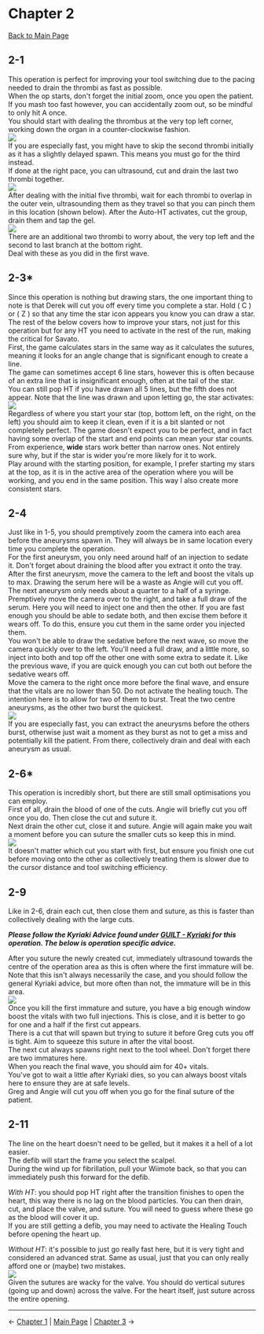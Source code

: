 
# Chapter 2

[Back to Main Page](../index.md)

## 2-1

This operation is perfect for improving your tool switching due to the pacing needed to drain the thrombi as fast as possible. <br>
When the op starts, don't forget the initial zoom, once you open the patient. If you mash too fast however, you can accidentally zoom out, so be mindful to only hit A once. <br>
You should start with dealing the thrombus at the very top left corner, working down the organ in a counter-clockwise fashion. <br>
![](./img/2-1_initial.png) <br>
If you are especially fast, you might have to skip the second thrombi initially as it has a slightly delayed spawn. This means you must go for the third instead. <br>
If done at the right pace, you can ultrasound, cut and drain the last two thrombi together. <br>
![](./img/2-1_group.png) <br>
After dealing with the initial five thrombi, wait for each thrombi to overlap in the outer vein, ultrasounding them as they travel so that you can pinch them in this location (shown below). After the Auto-HT activates, cut the group, drain them and tap the gel. <br>
![](./img/2-1_ht.png) <br>
There are an additional two thrombi to worry about, the very top left and the second to last branch at the bottom right. <br>
Deal with these as you did in the first wave. <br>

## 2-3*

Since this operation is nothing but drawing stars, the one important thing to note is that Derek will cut you off every time you complete a star. Hold ( C ) or ( Z ) so that any time the star icon appears you know you can draw a star. <br>
The rest of the below covers how to improve your stars, not just for this operation but for any HT you need to activate in the rest of the run, making the critical for Savato. <br>
First, the game calculates stars in the same way as it calculates the sutures, meaning it looks for an angle change that is significant enough to create a line. <br>
The game can sometimes accept 6 line stars, however this is often because of an extra line that is insignificant enough, often at the tail of the star. <br>
You can still pop HT if you have drawn all 5 lines, but the fifth does not appear. Note that the line was drawn and upon letting go, the star activates: <br>
![](./img/2-3_wonky.png) <br>
Regardless of where you start your star (top, bottom left, on the right, on the left) you should aim to keep it clean, even if it is a bit slanted or not completely perfect. The game doesn't expect you to be perfect, and in fact having some overlap of the start and end points can mean your star counts. <br>
From experience, **wide** stars work better than narrow ones. Not entirely sure why, but if the star is wider you're more likely for it to work. <br>
Play around with the starting position, for example, I prefer starting my stars at the top, as it is in the active area of the operation where you will be working, and you end in the same position. This way I also create more consistent stars. <br>

## 2-4

Just like in 1-5, you should premptively zoom the camera into each area before the aneurysms spawn in. They will always be in same location every time you complete the operation. <br>
For the first aneurysm, you only need around half of an injection to sedate it. Don't forget about draining the blood after you extract it onto the tray. <br>
After the first aneurysm, move the camera to the left and boost the vitals up to max. Drawing the serum here will be a waste as Angie will cut you off. The next aneurysm only needs about a quarter to a half of a syringe. <br>
Premptively move the camera over to the right, and take a full draw of the serum. Here you will need to inject one and then the other. If you are fast enough you should be able to sedate both, and then excise them before it wears off. To do this, ensure you cut them in the same order you injected them. <br>
You won't be able to draw the sedative before the next wave, so move the camera quickly over to the left. You'll need a full draw, and a little more, so inject into both and top off the other one with some extra to sedate it. Like the previous wave, if you are quick enough you can cut both out before the sedative wears off. <br>
Move the camera to the right once more before the final wave, and ensure that the vitals are no lower than 50. Do not activate the healing touch. The intention here is to allow for two of them to burst. Treat the two centre aneurysms, as the other two burst the quickest. <br>
![](./img/2-4_final.png) <br>
If you are especially fast, you can extract the aneurysms before the others burst, otherwise just wait a moment as they burst as not to get a miss and potentially kill the patient. From there, collectively drain and deal with each aneurysm as usual. <br>

## 2-6*

This operation is incredibly short, but there are still small optimisations you can employ. <br>
First of all, drain the blood of one of the cuts. Angie will briefly cut you off once you do. Then close the cut and suture it. <br>
Next drain the other cut, close it and suture. Angie will again make you wait a moment before you can suture the smaller cuts so keep this in mind. <br>
![](./img/2-6_cuts.png) <br>
It doesn't matter which cut you start with first, but ensure you finish one cut before moving onto the other as collectively treating them is slower due to the cursor distance and tool switching efficiency. <br>

## 2-9

Like in 2-6, drain each cut, then close them and suture, as this is faster than collectively dealing with the large cuts. <br>

***Please follow the Kyriaki Advice found under [GUILT - Kyriaki](../guilt/kyriaki.md) for this operation. The below is operation specific advice.*** <br>

After you suture the newly created cut, immediately ultrasound towards the centre of the operation area as this is often where the first immature will be. <br>
Note that this isn't always necessarily the case, and you should follow the general Kyriaki advice, but more often than not, the immature will be in this area. <br>
![](./img/2-9_immature.png) <br>
Once you kill the first immature and suture, you have a big enough window boost the vitals with two full injections. This is close, and it is better to go for one and a half if the first cut appears. <br>
There is a cut that will spawn but trying to suture it before Greg cuts you off is tight. Aim to squeeze this suture in after the vital boost. <br>
The next cut always spawns right next to the tool wheel. Don't forget there are two immatures here. <br>
When you reach the final wave, you should aim for 40+ vitals. <br>
You've got to wait a little after Kyriaki dies, so you can always boost vitals here to ensure they are at safe levels. <br>
Greg and Angie will cut you off when you go for the final suture of the patient. <br>

## 2-11

The line on the heart doesn't need to be gelled, but it makes it a hell of a lot easier. <br>
The defib will start the frame you select the scalpel. <br>
During the wind up for fibrillation, pull your Wiimote back, so that you can immediately push this forward for the defib. <br>

*With HT*: you should pop HT right after the transition finishes to open the heart, this way there is no lag on the blood particles. You can then drain, cut, and place the valve, and suture. You will need to guess where these go as the blood will cover it up. <br>
If you are still getting a defib, you may need to activate the Healing Touch before opening the heart up. <br>

*Without HT*: it's possible to just go really fast here, but it is very tight and considered an advanced strat. Same as usual, just that you can only really afford one or (maybe) two mistakes. <br>
![](./img/2-11_suture.png) <br>
Given the sutures are wacky for the valve. You should do vertical sutures (going up and down) across the valve. For the heart itself, just suture across the entire opening. <br>

---

← [Chapter 1](./chp1.md) | [Main Page](../index.md) | [Chapter 3](./chp3.md) →